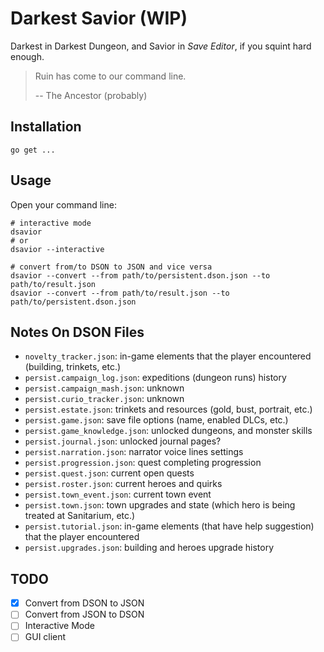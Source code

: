 # Darkest Savior (WIP)

Darkest in Darkest Dungeon, and Savior in *Save Editor*, if you squint hard enough.

> Ruin has come to our command line.
>
> -- The Ancestor (probably)

## Installation

```shell
go get ...
```

## Usage

Open your command line:

```shell
# interactive mode
dsavior
# or
dsavior --interactive

# convert from/to DSON to JSON and vice versa
dsavior --convert --from path/to/persistent.dson.json --to path/to/result.json
dsavior --convert --from path/to/result.json --to path/to/persistent.dson.json
```

## Notes On DSON Files

- `novelty_tracker.json`: in-game elements that the player encountered (building, trinkets, etc.)
- `persist.campaign_log.json`: expeditions (dungeon runs) history
- `persist.campaign_mash.json`: unknown
- `persist.curio_tracker.json`: unknown
- `persist.estate.json`: trinkets and resources (gold, bust, portrait, etc.)
- `persist.game.json`: save file options (name, enabled DLCs, etc.)
- `persist.game_knowledge.json`: unlocked dungeons, and monster skills
- `persist.journal.json`: unlocked journal pages?
- `persist.narration.json`: narrator voice lines settings
- `persist.progression.json`: quest completing progression
- `persist.quest.json`: current open quests
- `persist.roster.json`: current heroes and quirks
- `persist.town_event.json`: current town event
- `persist.town.json`: town upgrades and state (which hero is being treated at Sanitarium, etc.)
- `persist.tutorial.json`: in-game elements (that have help suggestion) that the player encountered
- `persist.upgrades.json`: building and heroes upgrade history

## TODO

- [x] Convert from DSON to JSON
- [ ] Convert from JSON to DSON
- [ ] Interactive Mode
- [ ] GUI client
